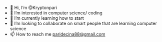 - 👋 Hi, I’m @Kryptonpari
- 👀 I’m interested in computer science/ coding
- 🌱 I’m currently learning how to start
- 💞️ I’m looking to collaborate on smart people that are learning computer science
- 📫 How to reach me paridecina88@gmail.com

<!---
Kryptonpari/Kryptonpari is a ✨ special ✨ repository because its `README.md` (this file) appears on your GitHub profile.
You can click the Preview link to take a look at your changes.
--->
